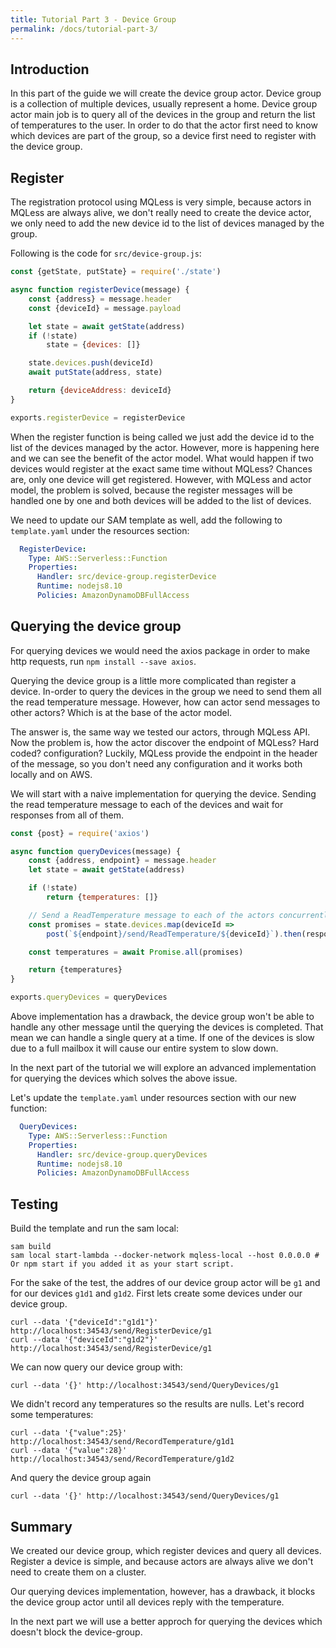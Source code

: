 ```yaml
---
title: Tutorial Part 3 - Device Group
permalink: /docs/tutorial-part-3/
---
```


## Introduction

In this part of the guide we will create the device group actor.
Device group is a collection of multiple devices, usually represent a home.
Device group actor main job is to query all of the devices in the group and return the list of temperatures to the user.
In order to do that the actor first need to know which devices are part of the group, so a device first need to register with the device group.

## Register

The registration protocol using MQLess is very simple, because actors in MQLess are always alive, we don't really need to create the device actor, we only need to add the new device id to the list of devices managed by the group.

Following is the code for `src/device-group.js`:

```javascript
const {getState, putState} = require('./state')

async function registerDevice(message) {
    const {address} = message.header
    const {deviceId} = message.payload

    let state = await getState(address)
    if (!state)
        state = {devices: []}

    state.devices.push(deviceId)
    await putState(address, state)

    return {deviceAddress: deviceId}
}

exports.registerDevice = registerDevice
```

When the register function is being called we just add the device id to the list of the devices managed by the actor.
However, more is happening here and we can see the benefit of the actor model.
What would happen if two devices would register at the exact same time without MQLess? Chances are, only one device will get registered.
However, with MQLess and actor model, the problem is solved, because the register messages will be handled one by one and both devices will be added to the list of devices.

We need to update our SAM template as well, add the following to `template.yaml` under the resources section:

```yaml
  RegisterDevice:
    Type: AWS::Serverless::Function
    Properties:
      Handler: src/device-group.registerDevice
      Runtime: nodejs8.10
      Policies: AmazonDynamoDBFullAccess
```

## Querying the device group

For querying devices we would need the axios package in order to make http requests, run `npm install --save axios`.

Querying the device group is a little more complicated than register a device.
In-order to query the devices in the group we need to send them all the read temperature message.
However, how can actor send messages to other actors? Which is at the base of the actor model.

The answer is, the same way we tested our actors, through MQLess API. Now the problem is, how the actor discover the endpoint of MQLess? Hard coded? configuration? Luckily, MQLess provide the endpoint in the header of the message, so you don't need any configuration and it works both locally and on AWS.
 
We will start with a naive implementation for querying the device. Sending the read temperature message to each of the devices and wait for responses from all of them. 

```javascript
const {post} = require('axios')

async function queryDevices(message) {
    const {address, endpoint} = message.header
    let state = await getState(address)

    if (!state)
        return {temperatures: []}

    // Send a ReadTemperature message to each of the actors concurrently and collecting the responses.
    const promises = state.devices.map(deviceId =>
        post(`${endpoint}/send/ReadTemperature/${deviceId}`).then(response => response.data))

    const temperatures = await Promise.all(promises)

    return {temperatures}
}

exports.queryDevices = queryDevices
```

Above implementation has a drawback, the device group won't be able to handle any other message until the querying the devices is completed. That mean we can handle a single query at a time. If one of the devices is slow due to a full mailbox it will cause our entire system to slow down.

In the next part of the tutorial we will explore an advanced implementation for querying the devices which solves the above issue.

Let's update the `template.yaml` under resources section with our new function:

```yaml
  QueryDevices:
    Type: AWS::Serverless::Function
    Properties:
      Handler: src/device-group.queryDevices
      Runtime: nodejs8.10
      Policies: AmazonDynamoDBFullAccess
```   

## Testing

Build the template and run the sam local:

```shell
sam build
sam local start-lambda --docker-network mqless-local --host 0.0.0.0 # Or npm start if you added it as your start script.
```

For the sake of the test, the addres of our device group actor will be `g1` and for our devices `g1d1` and `g1d2`.
First lets create some devices under our device group.

```shell
curl --data '{"deviceId":"g1d1"}' http://localhost:34543/send/RegisterDevice/g1
curl --data '{"deviceId":"g1d2"}' http://localhost:34543/send/RegisterDevice/g1
```

We can now query our device group with:

```shell
curl --data '{}' http://localhost:34543/send/QueryDevices/g1
```

We didn't record any temperatures so the results are nulls.
Let's record some temperatures:

```shell
curl --data '{"value":25}' http://localhost:34543/send/RecordTemperature/g1d1
curl --data '{"value":28}' http://localhost:34543/send/RecordTemperature/g1d2
```

And query the device group again

```shell
curl --data '{}' http://localhost:34543/send/QueryDevices/g1
```

## Summary

We created our device group, which register devices and query all devices.
Register a device is simple, and because actors are always alive we don't need to create them on a cluster.

Our querying devices implementation, however, has a drawback, it blocks the device group actor until all devices reply with the temperature. 

In the next part we will use a better approch for querying the devices which doesn't block the device-group.





